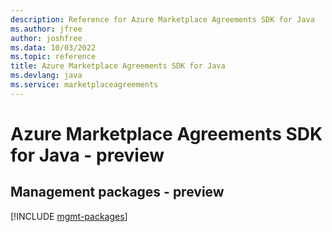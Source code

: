 ```yaml
---
description: Reference for Azure Marketplace Agreements SDK for Java
ms.author: jfree
author: joshfree
ms.data: 10/03/2022
ms.topic: reference
title: Azure Marketplace Agreements SDK for Java
ms.devlang: java
ms.service: marketplaceagreements
---
```

# Azure Marketplace Agreements SDK for Java - preview

## Management packages - preview
[!INCLUDE [mgmt-packages](marketplace-agreements-mgmt-index.md)]